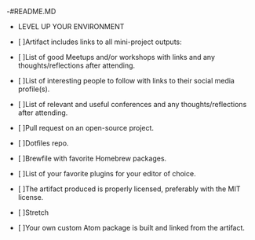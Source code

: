 -#README.MD
- LEVEL UP YOUR ENVIRONMENT 
- [ ]Artifact includes links to all mini-project outputs:
- [ ]List of good Meetups and/or workshops with links and any thoughts/reflections after attending.
- [ ]List of interesting people to follow with links to their social media profile(s).
- [ ]List of relevant and useful conferences and any thoughts/reflections after attending.
- [ ]Pull request on an open-source project.
- [ ]Dotfiles repo.
- [ ]Brewfile with favorite Homebrew packages.
- [ ]List of your favorite plugins for your editor of choice.
- [ ]The artifact produced is properly licensed, preferably with the MIT license.
- [ ]Stretch

- [ ]Your own custom Atom package is built and linked from the artifact.
